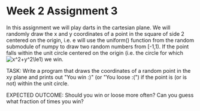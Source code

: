 # Week 2 Assignment 3

In this assignment we will play darts in the cartesian plane. We will randomly draw the x and y coordinates of a point in the square of side 2 centered on the origin, i.e. e will use the uniform() function from the random submodule of numpy to draw two random numbers from \[-1,1). If the point falls within the unit circle centered on the origin (i.e. the circle for which <img src="https://latex.codecogs.com/gif.latex?x^2&plus;y^2\le1" title="x^2+y^2\le1" />) we win. 

TASK: Write a program that draws the coordinates of a random point in the xy plane and prints out "You win :)" (or "You loose :(") if the point is (or is not) within the unit circle. 

EXPECTED OUTCOME: Should you win or loose more often? Can you guess what fraction of times you win?
